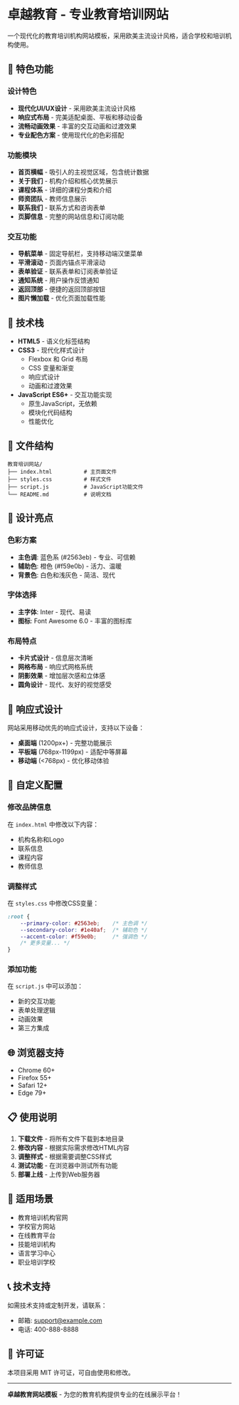 # 卓越教育 - 专业教育培训网站

一个现代化的教育培训机构网站模板，采用欧美主流设计风格，适合学校和培训机构使用。

## 🌟 特色功能

### 设计特色
- **现代化UI/UX设计** - 采用欧美主流设计风格
- **响应式布局** - 完美适配桌面、平板和移动设备
- **流畅动画效果** - 丰富的交互动画和过渡效果
- **专业配色方案** - 使用现代化的色彩搭配

### 功能模块
- **首页横幅** - 吸引人的主视觉区域，包含统计数据
- **关于我们** - 机构介绍和核心优势展示
- **课程体系** - 详细的课程分类和介绍
- **师资团队** - 教师信息展示
- **联系我们** - 联系方式和咨询表单
- **页脚信息** - 完整的网站信息和订阅功能

### 交互功能
- **导航菜单** - 固定导航栏，支持移动端汉堡菜单
- **平滑滚动** - 页面内锚点平滑滚动
- **表单验证** - 联系表单和订阅表单验证
- **通知系统** - 用户操作反馈通知
- **返回顶部** - 便捷的返回顶部按钮
- **图片懒加载** - 优化页面加载性能

## 🚀 技术栈

- **HTML5** - 语义化标签结构
- **CSS3** - 现代化样式设计
  - Flexbox 和 Grid 布局
  - CSS 变量和渐变
  - 响应式设计
  - 动画和过渡效果
- **JavaScript ES6+** - 交互功能实现
  - 原生JavaScript，无依赖
  - 模块化代码结构
  - 性能优化

## 📁 文件结构

```
教育培训网站/
├── index.html          # 主页面文件
├── styles.css          # 样式文件
├── script.js           # JavaScript功能文件
└── README.md           # 说明文档
```

## 🎨 设计亮点

### 色彩方案
- **主色调**: 蓝色系 (#2563eb) - 专业、可信赖
- **辅助色**: 橙色 (#f59e0b) - 活力、温暖
- **背景色**: 白色和浅灰色 - 简洁、现代

### 字体选择
- **主字体**: Inter - 现代、易读
- **图标**: Font Awesome 6.0 - 丰富的图标库

### 布局特点
- **卡片式设计** - 信息层次清晰
- **网格布局** - 响应式网格系统
- **阴影效果** - 增加层次感和立体感
- **圆角设计** - 现代、友好的视觉感受

## 📱 响应式设计

网站采用移动优先的响应式设计，支持以下设备：

- **桌面端** (1200px+) - 完整功能展示
- **平板端** (768px-1199px) - 适配中等屏幕
- **移动端** (<768px) - 优化移动体验

## 🔧 自定义配置

### 修改品牌信息
在 `index.html` 中修改以下内容：
- 机构名称和Logo
- 联系信息
- 课程内容
- 教师信息

### 调整样式
在 `styles.css` 中修改CSS变量：
```css
:root {
    --primary-color: #2563eb;    /* 主色调 */
    --secondary-color: #1e40af;  /* 辅助色 */
    --accent-color: #f59e0b;     /* 强调色 */
    /* 更多变量... */
}
```

### 添加功能
在 `script.js` 中可以添加：
- 新的交互功能
- 表单处理逻辑
- 动画效果
- 第三方集成

## 🌐 浏览器支持

- Chrome 60+
- Firefox 55+
- Safari 12+
- Edge 79+

## 📋 使用说明

1. **下载文件** - 将所有文件下载到本地目录
2. **修改内容** - 根据实际需求修改HTML内容
3. **调整样式** - 根据需要调整CSS样式
4. **测试功能** - 在浏览器中测试所有功能
5. **部署上线** - 上传到Web服务器

## 🎯 适用场景

- 教育培训机构官网
- 学校官方网站
- 在线教育平台
- 技能培训机构
- 语言学习中心
- 职业培训学校

## 📞 技术支持

如需技术支持或定制开发，请联系：
- 邮箱: support@example.com
- 电话: 400-888-8888

## 📄 许可证

本项目采用 MIT 许可证，可自由使用和修改。

---

**卓越教育网站模板** - 为您的教育机构提供专业的在线展示平台！ 